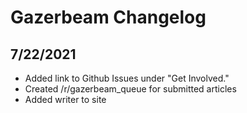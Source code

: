 # Gazerbeam Changelog

## 7/22/2021
* Added link to Github Issues under "Get Involved."
* Created /r/gazerbeam_queue for submitted articles
* Added writer to site

